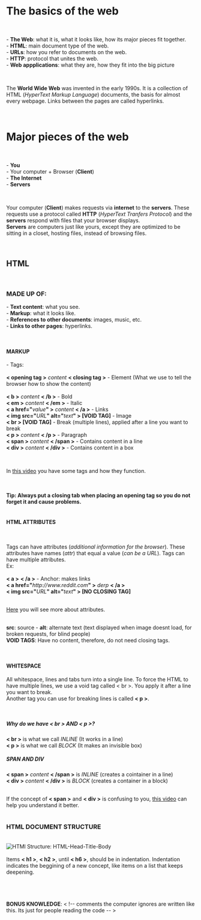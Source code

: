 <!-- First project for the Introduction to Programing course. -->

<!DOCTYPE HTML>
<html>
<head>
  <title>Cecilia's Notes</title>
</head>
<body>
  <h1><b>The basics of the web</b></h1>
  <br>
  <p>
    - <b>The Web</b>: what it is, what it looks like, how its major pieces fit together.<br>
    - <b>HTML</b>: main document type of the web.<br>
    - <b>URLs</b>: how you refer to documents on the web.<br>
    - <b>HTTP</b>: protocol that unites the web.<br>
    - <b>Web appplications</b>: what they are, how they fit into the big picture
  </p>
  <br>
  <p>
    The <b>World Wide Web</b> was invented in the early 1990s. It is a collection of HTML (<em>HyperText Markup Language</em>) documents, the basis for almost every webpage. Links between the pages are called hyperlinks.
  </p>
  <br>
  <h1>Major pieces of the web</h1>
  <br>
  <p>
    - <b>You</b><br>
    - Your computer +  Browser (<b>Client</b>)<br>
    - <b>The Internet</b><br>
    - <b>Servers</b>
  </p>
  <br>
  <p>
  Your computer (<b>Client</b>) makes requests via <b>internet</b> to the <b>servers</b>. These requests use a protocol called <b>HTTP</b> (<em>HyperText Tranfers Protocol</em>) and the <b>servers</b> respond with files that your browser displays.<br>
  <b>Servers</b> are computers just like yours, except they are optimized to be sitting in a closet, hosting files, instead of browsing files.
  </p>
  <br>
    <h2>HTML</h2>
    <br>
      <h3>MADE UP OF:</h3>
  <p>
    - <b>Text content</b>: what you see.<br>
    - <b>Markup</b>: what it looks like.<br>
    - <b>References to other documents</b>: images, music, etc.<br>
    - <b>Links to other pages</b>: hyperlinks.
    </p>
    <br>
    <h4>MARKUP</h4>
    <p>
    - Tags:<br>
    <br>
    <b>< opening tag ></b> <em>content</em> <b>< closing tag ></b> - Element (What we use to tell the browser how to show the content)<br>
    <br>
    <b>< b ></b> <em>content</em>  <b>< /b ></b> - Bold<br>
    <b>< em ></b> <em>content</em>  <b>< /em ></b> - Italic<br>
    <b>< a href="</b><em>value</em><b>" ></b> <em>content</em> <b>< /a ></b> - Links<br>
    <b>< img src="</b><em>URL</em><b>" alt="</b><em>text</em><b>" > [VOID TAG]</b> - Image<br>
    <b>< br > [VOID TAG]</b> - Break (multiple lines), applied after a line you want to break<br>
    <b>< p ></b> <em>content</em> <b>< /p ></b> - Paragraph<br>
    <b>< span ></b> <em>content</em> <b>< /span ></b> - Contains content in a line<br>
    <b>< div ></b> <em>content</em> <b>< /div ></b> - Contains content in a box
    </p>
    <br>
    <p>
    In <a href="https://www.youtube.com/watch?v=XscUH5_V6kw">this video</a> you have some tags and how they function.
    </p>
    <br>
    <br>
    <b>Tip: Always put a closing tab when placing an opening tag so you do not forget it and cause problems.</b><br>
    <br>
    <h4>HTML ATTRIBUTES</h4>
    <br>
    <p>
    Tags can have attributes (<em>additional information for the browser</em>). These attributes have names (<em>attr</em>) that equal a value (<em>can be a URL</em>). Tags can have multiple attributes.<br>
    Ex:<br>
    <br>
    <b>< a ></b> <b>< /a ></b> - Anchor: makes links<br>
      <b>< a href="</b><em>http://www.reddit.com</em><b>" ></b> <em>derp</em> <b>< /a ></b><br>
      <b>< img src="</b><em>URL</em><b>" alt="</b><em>text</em><b>" > [NO CLOSING TAG]</b><br>
    </p>
    <br>
    <span>
    <a href="https://www.youtube.com/watch?v=sKSx7QqTG3Q">Here</a> you will see more about attributes.
    </span>
    <br>
    <br>
    <p>
      <b>src</b>: source - <b>alt</b>: alternate text (text displayed when image doesnt load, for broken requests, for blind people)<br>
      <b>VOID TAGS</b>: Have no content, therefore, do not need closing tags.
      </p>
      <br>
    <h4>WHITESPACE</h4>
    <p>
      All whitespace, lines and tabs turn into a single line. To force the HTML to have multiple lines, we use a void tag called < br >. You apply it after a line you want to break.<br>
      Another tag you can use for breaking lines is called <b>< p ></b>.
    </p>
    <br>
    <h5>Why do we have < br > AND < p >?</h5>
    <p>
      <b>< br ></b> is what we call <em>INLINE</em> (It works in a line)<br>
      <b>< p ></b> is what we call <em>BLOCK</em> (It makes an invisible box)
    </p>
    <h5>SPAN AND DIV</h5>
    <p>
      <b>< span ></b> <em>content</em> <b>< /span ></b> is <em>INLINE</em> (creates a cointainer in a line)<br>
      <b>< div ></b> <em>content</em> <b>< /div ></b> is <em>BLOCK</em> (creates a container in a block)<br>
    </p>
    <br>
      If the concept of <b>< span ></b> and <b>< div ></b> is confusing to you, <a href="https://www.youtube.com/watch?v=G9k4-gDgTu8">this video</a> can help you understand it better.<br>
    <br>
    <h3>HTML DOCUMENT STRUCTURE</h3>
    <br>
        <img src="https://s-media-cache-ak0.pinimg.com/originals/c3/16/b8/c316b804abc25e9b1c509b1a96d5c9f6.jpg" alt="HTMl Structure: HTML-Head-Title-Body">
    <br>
    <br>
    Items <b>< h1 ></b>, <b>< h2 ></b>, until <b>< h6 ></b>, should be in indentation. Indentation indicates the beggining of a new concept, like items on a list that keeps deepening.<br>
    <br>
    <br>
    <br>
    <br>
    <b>BONUS KNOWLEDGE</b>: < !-- comments the computer ignores are written like this. Its just for people reading the code -- >
    <br>
    <br>
    <br>
    <br>
    <br>
</body>
</html>
